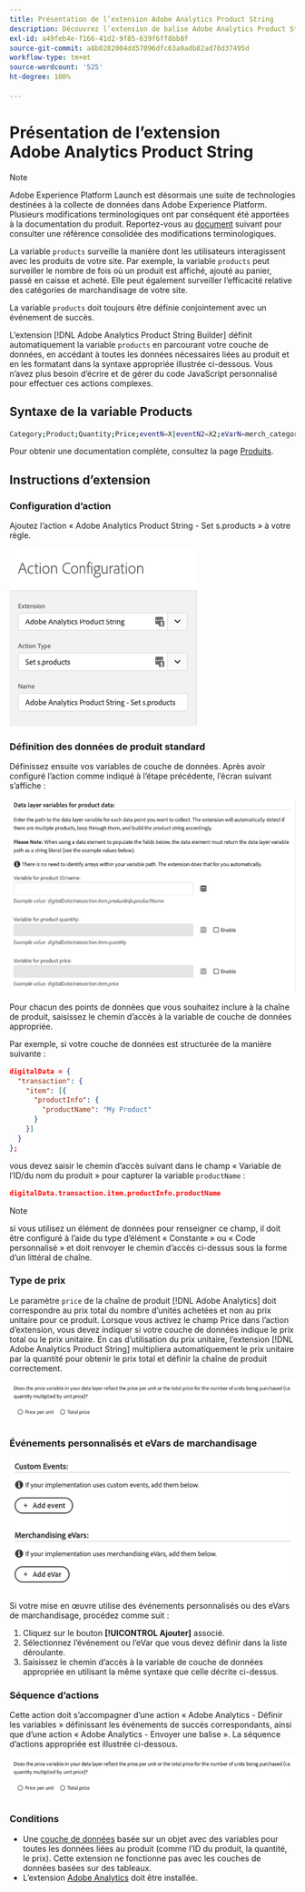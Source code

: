 ```yaml
---
title: Présentation de l’extension Adobe Analytics Product String
description: Découvrez l’extension de balise Adobe Analytics Product String présente dans Adobe Experience Platform.
exl-id: a49feb4e-f166-41d2-9f85-639f6ff8bb8f
source-git-commit: a8b0282004dd57096dfc63a9adb82ad70d37495d
workflow-type: tm+mt
source-wordcount: '525'
ht-degree: 100%

---
```


# Présentation de l’extension Adobe Analytics Product String

>[!NOTE]
>
>Adobe Experience Platform Launch est désormais une suite de technologies destinées à la collecte de données dans Adobe Experience Platform. Plusieurs modifications terminologiques ont par conséquent été apportées à la documentation du produit. Reportez-vous au [document](../../../term-updates.md) suivant pour consulter une référence consolidée des modifications terminologiques.

La variable `products` surveille la manière dont les utilisateurs interagissent avec les produits de votre site. Par exemple, la variable `products` peut surveiller le nombre de fois où un produit est affiché, ajouté au panier, passé en caisse et acheté. Elle peut également surveiller l’efficacité relative des catégories de marchandisage de votre site.

La variable `products` doit toujours être définie conjointement avec un événement de succès.

L’extension [!DNL Adobe Analytics Product String Builder] définit automatiquement la variable `products` en parcourant votre couche de données, en accédant à toutes les données nécessaires liées au produit et en les formatant dans la syntaxe appropriée illustrée ci-dessous. Vous n’avez plus besoin d’écrire et de gérer du code JavaScript personnalisé pour effectuer ces actions complexes.

## Syntaxe de la variable Products

```bash
Category;Product;Quantity;Price;eventN=X|eventN2=X2;eVarN=merch_category|eVarN2=merch_category2
```

Pour obtenir une documentation complète, consultez la page [Produits](https://experienceleague.adobe.com/docs/analytics/implementation/vars/page-vars/products.html?lang=fr).

## Instructions d’extension

### Configuration d’action

Ajoutez l’action « Adobe Analytics Product String - Set s.products » à votre règle.

![Configuration d’action](./images/screenshot-action-config.png)

### Définition des données de produit standard

Définissez ensuite vos variables de couche de données. Après avoir configuré l’action comme indiqué à l’étape précédente, l’écran suivant s’affiche :

![Champs standard](./images/screenshot-standard-fields.png)

Pour chacun des points de données que vous souhaitez inclure à la chaîne de produit, saisissez le chemin d’accès à la variable de couche de données appropriée.

Par exemple, si votre couche de données est structurée de la manière suivante :

```json
digitalData = {
  "transaction": {
    "item": [{
      "productInfo": {
        "productName": "My Product"
      }
    }]
  }
};
```

vous devez saisir le chemin d’accès suivant dans le champ « Variable de l’ID/du nom du produit » pour capturer la variable `productName` :

```json
digitalData.transaction.item.productInfo.productName
```

>[!NOTE]
>
>si vous utilisez un élément de données pour renseigner ce champ, il doit être configuré à l’aide du type d’élément « Constante » ou « Code personnalisé » et doit renvoyer le chemin d’accès ci-dessus sous la forme d’un littéral de chaîne.

### Type de prix

Le paramètre `price` de la chaîne de produit [!DNL Adobe Analytics] doit correspondre au prix total du nombre d’unités achetées et non au prix unitaire pour ce produit. Lorsque vous activez le champ Price dans l’action d’extension, vous devez indiquer si votre couche de données indique le prix total ou le prix unitaire. En cas d’utilisation du prix unitaire, l’extension [!DNL Adobe Analytics Product String] multipliera automatiquement le prix unitaire par la quantité pour obtenir le prix total et définir la chaîne de produit correctement.

![Type de prix](./images/screenshot-price-type.png)

### Événements personnalisés et eVars de marchandisage

![Événements et eVars](./images/screenshot-events-evars.png)

Si votre mise en œuvre utilise des événements personnalisés ou des eVars de marchandisage, procédez comme suit :

1. Cliquez sur le bouton **[!UICONTROL Ajouter]** associé.
1. Sélectionnez l’événement ou l’eVar que vous devez définir dans la liste déroulante.
1. Saisissez le chemin d’accès à la variable de couche de données appropriée en utilisant la même syntaxe que celle décrite ci-dessus.

### Séquence d’actions

Cette action doit s’accompagner d’une action « Adobe Analytics - Définir les variables » définissant les événements de succès correspondants, ainsi que d’une action « Adobe Analytics - Envoyer une balise ». La séquence d’actions appropriée est illustrée ci-dessous.

![Champs standard](./images/screenshot-price-type.png)

### Conditions

* Une [couche de données](https://theblog.adobe.com/data-layers-buzzword-best-practice/) basée sur un objet avec des variables pour toutes les données liées au produit (comme l’ID du produit, la quantité, le prix). Cette extension ne fonctionne pas avec les couches de données basées sur des tableaux.
* L’extension [Adobe Analytics](../analytics/overview.md) doit être installée.
